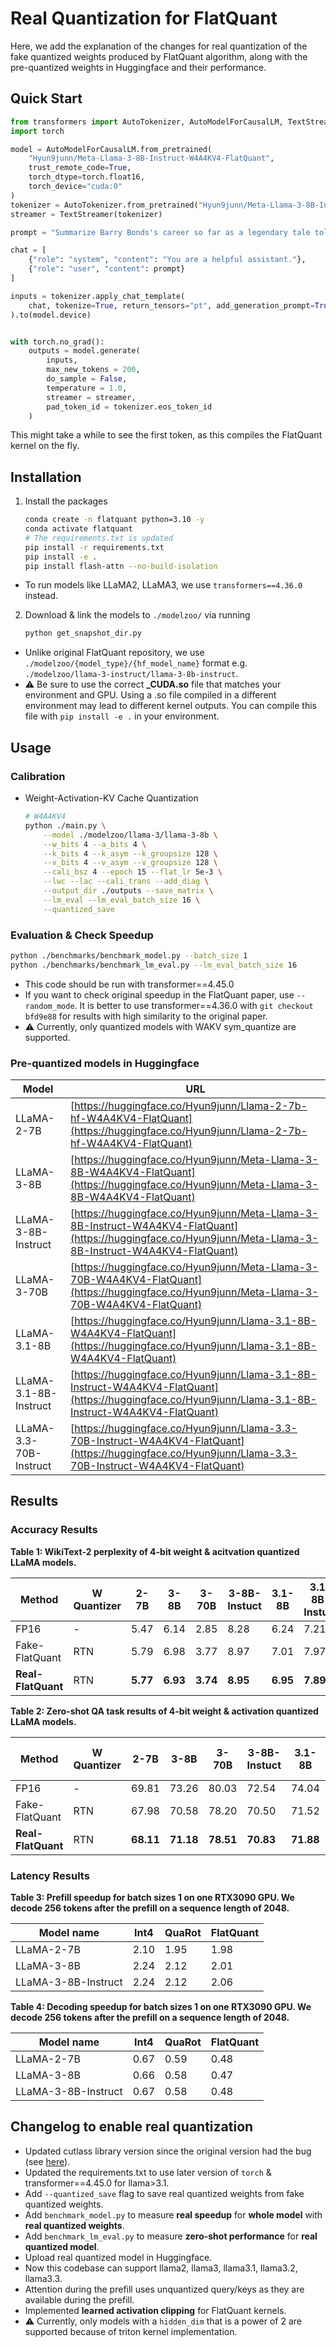 # Real Quantization for FlatQuant

Here, we add the explanation of the changes for real quantization of the fake quantized weights produced by FlatQuant algorithm, along with the pre-quantized weights in Huggingface and their performance.

## Quick Start

```python
from transformers import AutoTokenizer, AutoModelForCausalLM, TextStreamer
import torch

model = AutoModelForCausalLM.from_pretrained(
    "Hyun9junn/Meta-Llama-3-8B-Instruct-W4A4KV4-FlatQuant",
    trust_remote_code=True,
    torch_dtype=torch.float16,
    torch_device="cuda:0"
)
tokenizer = AutoTokenizer.from_pretrained("Hyun9junn/Meta-Llama-3-8B-Instruct-W4A4KV4-FlatQuant")
streamer = TextStreamer(tokenizer)

prompt = "Summarize Barry Bonds's career so far as a legendary tale told by an old baseball coach.\n"

chat = [
    {"role": "system", "content": "You are a helpful assistant."},
    {"role": "user", "content": prompt}
]

inputs = tokenizer.apply_chat_template(
    chat, tokenize=True, return_tensors="pt", add_generation_prompt=True
).to(model.device)


with torch.no_grad():
    outputs = model.generate(
        inputs,
        max_new_tokens = 200,
        do_sample = False,
        temperature = 1.0,
        streamer = streamer,
        pad_token_id = tokenizer.eos_token_id
    )
```
This might take a while to see the first token, as this compiles the FlatQuant kernel on the fly.

## Installation
1. Install the packages
    ```bash
    conda create -n flatquant python=3.10 -y
    conda activate flatquant
    # The requirements.txt is updated
    pip install -r requirements.txt
    pip install -e .
    pip install flash-attn --no-build-isolation
    ```

- To run models like LLaMA2, LLaMA3, we use `transformers==4.36.0` instead.

2. Download & link the models to `./modelzoo/` via running
    ```bash
    python get_snapshot_dir.py
    ```

- Unlike original FlatQuant repository, we use `./modelzoo/{model_type}/{hf_model_name}` format e.g. `./modelzoo/llama-3-instruct/llama-3-8b-instruct`.
- ⚠️ Be sure to use the correct **_CUDA.so** file that matches your environment and GPU. Using a .so file compiled in a different environment may lead to different kernel outputs. You can compile this file with `pip install -e .` in your environment.


## Usage

### Calibration

- Weight-Activation-KV Cache Quantization
    ```bash
    # W4A4KV4
    python ./main.py \
        --model ./modelzoo/llama-3/llama-3-8b \
        --w_bits 4 --a_bits 4 \
        --k_bits 4 --k_asym --k_groupsize 128 \
        --v_bits 4 --v_asym --v_groupsize 128 \
        --cali_bsz 4 --epoch 15 --flat_lr 5e-3 \
        --lwc --lac --cali_trans --add_diag \
        --output_dir ./outputs --save_matrix \
        --lm_eval --lm_eval_batch_size 16 \
        --quantized_save
    ```

### Evaluation & Check Speedup

```bash
python ./benchmarks/benchmark_model.py --batch_size 1
python ./benchmarks/benchmark_lm_eval.py --lm_eval_batch_size 16
```

- This code should be run with transformer==4.45.0
- If you want to check original speedup in the FlatQuant paper, use `--random_mode`. It is better to use transformer==4.36.0 with `git checkout bfd9e88` for results with high similarity to the original paper.
- ⚠️ Currently, only quantized models with WAKV sym_quantize are supported.

### Pre-quantized models in Huggingface

| Model                  |  URL                                                                                                                                                          |
| ---------------------- | ------------------------------------------------------------------------------------------------------------------------------------------------------------- |
| LLaMA-2-7B             |  [https://huggingface.co/Hyun9junn/Llama-2-7b-hf-W4A4KV4-FlatQuant](https://huggingface.co/Hyun9junn/Llama-2-7b-hf-W4A4KV4-FlatQuant)                         |
| LLaMA-3-8B             |  [https://huggingface.co/Hyun9junn/Meta-Llama-3-8B-W4A4KV4-FlatQuant](https://huggingface.co/Hyun9junn/Meta-Llama-3-8B-W4A4KV4-FlatQuant)                     |
| LLaMA-3-8B-Instruct    |  [https://huggingface.co/Hyun9junn/Meta-Llama-3-8B-Instruct-W4A4KV4-FlatQuant](https://huggingface.co/Hyun9junn/Meta-Llama-3-8B-Instruct-W4A4KV4-FlatQuant)   |
| LLaMA-3-70B            |  [https://huggingface.co/Hyun9junn/Meta-Llama-3-70B-W4A4KV4-FlatQuant](https://huggingface.co/Hyun9junn/Meta-Llama-3-70B-W4A4KV4-FlatQuant)                   |
| LLaMA-3.1-8B           |  [https://huggingface.co/Hyun9junn/Llama-3.1-8B-W4A4KV4-FlatQuant](https://huggingface.co/Hyun9junn/Llama-3.1-8B-W4A4KV4-FlatQuant)                           |
| LLaMA-3.1-8B-Instruct  |  [https://huggingface.co/Hyun9junn/Llama-3.1-8B-Instruct-W4A4KV4-FlatQuant](https://huggingface.co/Hyun9junn/Llama-3.1-8B-Instruct-W4A4KV4-FlatQuant)         |
| LLaMA-3.3-70B-Instruct |  [https://huggingface.co/Hyun9junn/Llama-3.3-70B-Instruct-W4A4KV4-FlatQuant](https://huggingface.co/Hyun9junn/Llama-3.3-70B-Instruct-W4A4KV4-FlatQuant)       |


## Results

### Accuracy Results

**Table 1: WikiText-2 perplexity of 4-bit weight & acitvation quantized LLaMA models.**

| **Method**         | **W Quantizer** | **2-7B** | **3-8B**   | **3-70B** | **3-8B-Instuct** | **3.1-8B** | **3.1-8B-Instuct** | **3.1-70B-Instuct** | **3.3-70B-Instruct** |
| ------------------ | --------------- | -------- | ---------- | --------- | ---------------- | ---------- | ------------------ | ------------------- | -------------------- |
| FP16               | -               | 5.47     | 6.14       | 2.85      | 8.28             | 6.24       | 7.21               | 3.78                | 3.86                 |
| Fake-FlatQuant     | RTN             | 5.79     | 6.98       | 3.77      | 8.97             | 7.01       | 7.97               | 4.64                | 4.83                 |
| **Real-FlatQuant** | RTN             | **5.77** | **6.93**   | **3.74**  | **8.95**         | **6.95**   | **7.89**           | **4.60**            | **4.79**             |

**Table 2: Zero-shot QA task results of 4-bit weight & activation quantized LLaMA models.**

| **Method**         | **W Quantizer** | **2-7B**  | **3-8B**  | **3-70B** | **3-8B-Instuct** | **3.1-8B** | **3.1-8B-Instuct** | **3.1-70B-Instuct** | **3.3-70B-Instruct** |
| ------------------ | --------------- | --------- | --------- | --------- | ---------------- | ---------- | ------------------ | ------------------- | -------------------- |
| FP16               | -               | 69.81     | 73.26     | 80.03     | 72.54            | 74.04      | 73.76              | 78.41               | 78.39                |
| Fake-FlatQuant     | RTN             | 67.98     | 70.58     | 78.20     | 70.50            | 71.52      | **71.36**          | **77.69**           | 77.45                |
| **Real-FlatQuant** | RTN             | **68.11** | **71.18** | **78.51** | **70.83**        | **71.88**  | 71.26              | 77.45               | **77.65**            |


### Latency Results

**Table 3: Prefill speedup for batch sizes 1 on one RTX3090 GPU. We decode 256 tokens after the prefill on a sequence length of 2048.**

| **Model name**       | **Int4** | **QuaRot** | **FlatQuant** |
| -------------------- | -------- | ---------- | ------------- |
| LLaMA-2-7B           | 2.10     | 1.95       | 1.98          |
| LLaMA-3-8B           | 2.24     | 2.12       | 2.01          |
| LLaMA-3-8B-Instruct  | 2.24     | 2.12       | 2.06          |

**Table 4: Decoding speedup for batch sizes 1 on one RTX3090 GPU. We decode 256 tokens after the prefill on a sequence length of 2048.**

| **Model name**       | **Int4** | **QuaRot** | **FlatQuant** |
| -------------------- | -------- | ---------- | ------------- |
| LLaMA-2-7B           | 0.67     | 0.59       | 0.48          |
| LLaMA-3-8B           | 0.66     | 0.58       | 0.47          |
| LLaMA-3-8B-Instruct  | 0.67     | 0.58       | 0.48          |

## Changelog to enable real quantization
- Updated cutlass library version since the original version had the bug (see [here](https://github.com/ruikangliu/FlatQuant/issues/16)).
- Updated the requirements.txt to use later version of `torch` & transformer==4.45.0 for llama>3.1.
- Add `--quantized_save` flag to save real quantized weights from fake quantized weights.
- Add `benchmark_model.py` to measure **real speedup** for **whole model** with **real quantized weights**.
- Add `benchmark_lm_eval.py` to measure **zero-shot performance** for **real quantized model**.
- Upload real quantized model in Huggingface.
- Now this codebase can support llama2, llama3, llama3.1, llama3.2, llama3.3.
- Attention during the prefill uses unquantized query/keys as they are available during the prefill.
- Implemented **learned activation clipping** for FlatQuant kernels.
- ⚠️ Currently, only models with a `hidden_dim` that is a power of 2 are supported because of triton kernel implementation.
